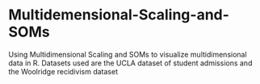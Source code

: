 # Multidemensional-Scaling-and-SOMs
Using Multidimensional Scaling and SOMs to visualize multidimensional data in R. Datasets used are the UCLA dataset of student admissions and the Woolridge recidivism dataset
